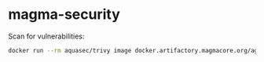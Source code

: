 # magma-security

Scan for vulnerabilities:
```bash
docker run --rm aquasec/trivy image docker.artifactory.magmacore.org/agw_gateway_c:1.8.0
```
